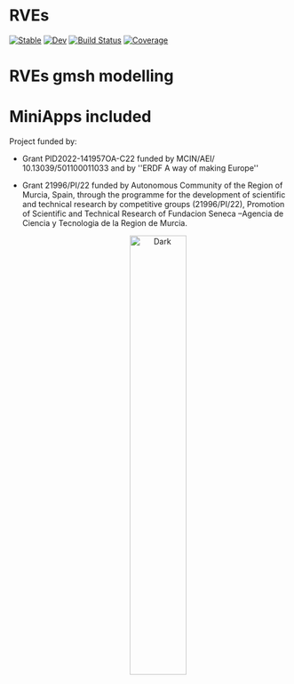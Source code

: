 # RVEs

[![Stable](https://img.shields.io/badge/docs-stable-blue.svg)](https://jmartfrut.github.io/RVEs.jl/stable/)
[![Dev](https://img.shields.io/badge/docs-dev-blue.svg)](https://jmartfrut.github.io/RVEs.jl/dev/)
[![Build Status](https://github.com/jmartfrut/Mimosa.jl/actions/workflows/CI.yml/badge.svg?branch=main)](https://github.com/jmartfrut/RVEs.jl/actions/workflows/CI.yml?query=branch%3Amain)
[![Coverage](https://codecov.io/gh/jmartfrut/RVEs.jl/branch/main/graph/badge.svg)](https://codecov.io/gh/jmartfrut/RVEs.jl)

# RVEs gmsh modelling

# MiniApps included  

Project funded by:

- Grant PID2022-141957OA-C22 funded by MCIN/AEI/ 10.13039/501100011033  and by ''ERDF A way of making Europe''

- Grant 21996/PI/22  funded by Autonomous Community of the Region of Murcia, Spain, through the programme for the development of scientific and technical research by competitive groups (21996/PI/22), Promotion of Scientific and Technical Research of Fundacion Seneca –Agencia de Ciencia y Tecnologia de la Region de Murcia.


 <p align="center"> 
&nbsp; &nbsp; &nbsp; &nbsp;
<img alt="Dark"
src="https://github.com/jmartfrut/Mimosa/blob/main/docs/imgs/aei.png" width="45%">
</p>